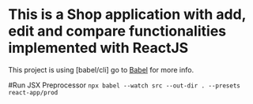 # This is a Shop application with add, edit and compare functionalities implemented with ReactJS

 This project is using [babel/cli] go to [Babel](https://babeljs.io/docs/en/babel-cli) for more info.

 #Run JSX Preprocessor
 `npx babel --watch src --out-dir . --presets react-app/prod`
